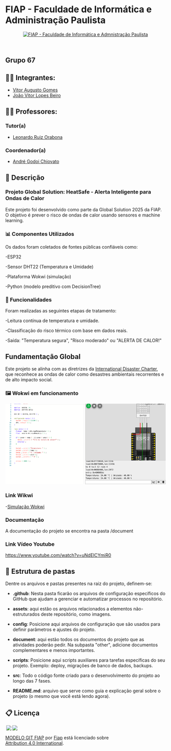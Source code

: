 # FIAP - Faculdade de Informática e Administração Paulista

<p align="center">
<a href= "https://www.fiap.com.br/"><img src="assets/logo-fiap.png" alt="FIAP - Faculdade de Informática e Admnistração Paulista" border="0" width=40% height=40%></a>
</p>

<br>


## Grupo 67

## 👨‍🎓 Integrantes: 
- <a href="https://www.linkedin.com/in/vittor-augusto/">Vitor Augusto Gomes</a>
- <a href="https://www.linkedin.com/company/inova-fusca">João Vitor Lopes Beiro</a>

## 👩‍🏫 Professores:
### Tutor(a) 
- <a href="https://www.linkedin.com/in/leonardoorabona/">Leonardo Ruiz Orabona</a>
### Coordenador(a)
- <a href="https://www.linkedin.com/in/profandregodoi/">André Godoi Chiovato</a>


## 📜 Descrição

### Projeto Global Solution: HeatSafe - Alerta Inteligente para Ondas de Calor ###
Este projeto foi desenvolvido como parte da Global Solution 2025 da FIAP. O objetivo é prever o risco de ondas de calor usando sensores e machine learning.


### 📊 Componentes Utilizados ###
Os dados foram coletados de fontes públicas confiáveis como:

-ESP32

-Sensor DHT22 (Temperatura e Umidade)

-Plataforma Wokwi (simulação)

-Python (modelo preditivo com DecisionTree)



### 🧪 Funcionalidades ###
Foram realizadas as seguintes etapas de tratamento:

-Leitura contínua de temperatura e umidade.

-Classificação do risco térmico com base em dados reais.

-Saída: "Temperatura segura", "Risco moderado" ou "ALERTA DE CALOR!"


## Fundamentação Global
Este projeto se alinha com as diretrizes da [International Disaster Charter](https://disasterscharter.org/), que reconhece as ondas de calor como desastres ambientais recorrentes e de alto impacto social.


### 🖼️ Wokwi em funcionamento ###

![Wokwi em funcionamento](document/print_wokwi_simulacao.png)


### Link Wikwi ###

-[Simulação Wokwi](https://wokwi.com/projects/432410645491940353)

### Documentação ###
A documentação do projeto se encontra na pasta /document

### Link Vídeo Youtube ###

https://www.youtube.com/watch?v=uNdEICYmiR0


## 📁 Estrutura de pastas

Dentre os arquivos e pastas presentes na raiz do projeto, definem-se:

- <b>.github</b>: Nesta pasta ficarão os arquivos de configuração específicos do GitHub que ajudam a gerenciar e automatizar processos no repositório.

- <b>assets</b>: aqui estão os arquivos relacionados a elementos não-estruturados deste repositório, como imagens.

- <b>config</b>: Posicione aqui arquivos de configuração que são usados para definir parâmetros e ajustes do projeto.

- <b>document</b>: aqui estão todos os documentos do projeto que as atividades poderão pedir. Na subpasta "other", adicione documentos complementares e menos importantes.

- <b>scripts</b>: Posicione aqui scripts auxiliares para tarefas específicas do seu projeto. Exemplo: deploy, migrações de banco de dados, backups.

- <b>src</b>: Todo o código fonte criado para o desenvolvimento do projeto ao longo das 7 fases.

- <b>README.md</b>: arquivo que serve como guia e explicação geral sobre o projeto (o mesmo que você está lendo agora).



## 📋 Licença

<img style="height:22px!important;margin-left:3px;vertical-align:text-bottom;" src="https://mirrors.creativecommons.org/presskit/icons/cc.svg?ref=chooser-v1"><img style="height:22px!important;margin-left:3px;vertical-align:text-bottom;" src="https://mirrors.creativecommons.org/presskit/icons/by.svg?ref=chooser-v1"><p xmlns:cc="http://creativecommons.org/ns#" xmlns:dct="http://purl.org/dc/terms/"><a property="dct:title" rel="cc:attributionURL" href="https://github.com/agodoi/template">MODELO GIT FIAP</a> por <a rel="cc:attributionURL dct:creator" property="cc:attributionName" href="https://fiap.com.br">Fiap</a> está licenciado sobre <a href="http://creativecommons.org/licenses/by/4.0/?ref=chooser-v1" target="_blank" rel="license noopener noreferrer" style="display:inline-block;">Attribution 4.0 International</a>.</p>


